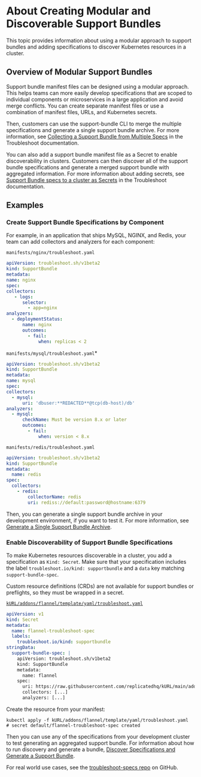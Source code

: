 # About Creating Modular and Discoverable Support Bundles

This topic provides information about using a modular approach to support bundles and adding specifications to discover Kubernetes resources in a cluster.

## Overview of Modular Support Bundles

Support bundle manifest files can be designed using a modular approach. This helps teams can more easily develop specifications that are scoped to individual components or microservices in a large application and avoid merge conflicts. You can create separate manifest files or use a combination of manifest files, URLs, and Kubernetes secrets.

Then, customers can use the support-bundle CLI to merge the multiple specifications and generate a single support bundle archive. For more information, see [Collecting a Support Bundle from Multiple Specs](https://troubleshoot.sh/docs/support-bundle/collecting/#collect-a-support-bundle-using-multiple-specs) in the Troubleshoot documentation.

You can also add a support bundle manifest file as a Secret to enable discoverability in clusters. Customers can then discover all of the support bundle specifications and generate a merged support bundle with aggregated information. For more information about adding secrets, see [Support Bundle specs to a cluster as Secrets](https://troubleshoot.sh/docs/support-bundle/collecting/#collect-a-support-bundle-using-specs-discovered-from-the-cluster) in the Troubleshoot documentation.

## Examples

### Create Support Bundle Specifications by Component

For example, in an application that ships MySQL, NGINX, and Redis, your team can add collectors and analyzers for each component:

`manifests/nginx/troubleshoot.yaml`

  ```yaml
apiVersion: troubleshoot.sh/v1beta2
kind: SupportBundle
metadata:
  name: nginx
spec:
  collectors:
     - logs:
        selector:
          - app=nginx
  analyzers:
    - deploymentStatus:
        name: nginx
        outcomes:
          - fail:
              when: replicas < 2
  ```

`manifests/mysql/troubleshoot.yaml`*

  ```yaml
apiVersion: troubleshoot.sh/v1beta2
kind: SupportBundle
metadata:
  name: mysql
spec:
  collectors:
    - mysql:
        uri: 'dbuser:**REDACTED**@tcp(db-host)/db'
  analyzers:
    - mysql:
        checkName: Must be version 8.x or later
        outcomes:
          - fail:
              when: version < 8.x
```

`manifests/redis/troubleshoot.yaml`

```yaml
apiVersion: troubleshoot.sh/v1beta2
kind: SupportBundle
metadata:
  name: redis
spec:
  collectors:
    - redis:
        collectorName: redis
        uri: rediss://default:password@hostname:6379
```

Then, you can generate a single support bundle archive in your development environment, if you want to test it. For more information, see [Generate a Single Support Bundle Archive](/enterprise/troubleshooting-an-app/#generate-a-single-support-bundle-archive).

### Enable Discoverability of Support Bundle Specifications

To make Kubernetes resources discoverable in a cluster, you add a specification as `Kind: Secret`. Make sure that your specification includes the label `troubleshoot.io/kind: supportbundle` and a `data` key matching `support-bundle-spec`. 

Custom resource definitions (CRDs) are not available for support bundles or preflights, so they must be wrapped in a secret. 

[`kURL/addons/flannel/template/yaml/troubleshoot.yaml`](https://github.com/adamancini/kURL/blob/main/addons/flannel/template/base/yaml/troubleshoot.yaml)

```yaml
apiVersion: v1
kind: Secret
metadata:
  name: flannel-troubleshoot-spec
  labels:
    troubleshoot.io/kind: supportbundle
stringData:
  support-bundle-spec: |
    apiVersion: troubleshoot.sh/v1beta2
    kind: SupportBundle
    metadata:
      name: flannel
    spec:
      uri: https://raw.githubusercontent.com/replicatedhq/kURL/main/addons/flannel/template/yaml/troubleshoot.yaml
      collectors: [...]
      analyzers: [...]
```

Create the resource from your manifest:

```shell
kubectl apply -f kURL/addons/flannel/template/yaml/troubleshoot.yaml
# secret default/flannel-troubleshoot-spec created
```

Then you can use any of the specifications from your development cluster to test generating an aggregated support bundle. For information about how to run discovery and generate a bundle, [Discover Specifications and Generate a Support Bundle](/enterprise/troubleshooting-an-app/#discover-specifications-and-generate-a-support-bundle).

 For real world use cases, see the [troubleshoot-specs repo](https://github.com/replicatedhq/troubleshoot-specs) on GitHub.